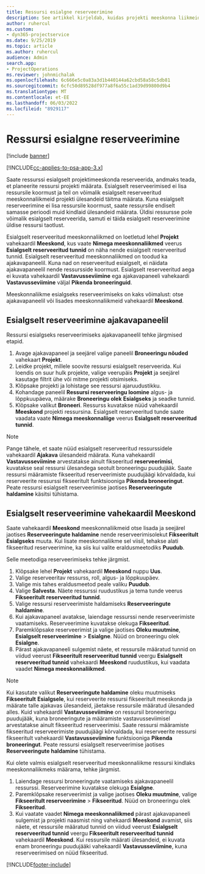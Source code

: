 ```yaml
---
title: Ressursi esialgne reserveerimine
description: See artikkel kirjeldab, kuidas projekti meeskonna liikmeid ajastada või esialgselt reserveerida.
author: ruhercul
ms.custom:
- dyn365-projectservice
ms.date: 9/25/2019
ms.topic: article
ms.author: ruhercul
audience: Admin
search.app:
- ProjectOperations
ms.reviewer: johnmichalak
ms.openlocfilehash: 6c666e5c0a83a3d1b440144a62cbd58a58c5db81
ms.sourcegitcommit: 6cfc50d89528df977a8f6a55c1ad39d99800d9b4
ms.translationtype: MT
ms.contentlocale: et-EE
ms.lasthandoff: 06/03/2022
ms.locfileid: "8929117"
---
```

# <a name="soft-book-a-resource"></a>Ressursi esialgne reserveerimine

[!include [banner](../includes/psa-now-project-operations.md)]

[!INCLUDE[cc-applies-to-psa-app-3.x](../includes/cc-applies-to-psa-app-3x.md)]

Saate ressurssi esialgselt projektimeeskonda reserveerida, andmaks teada, et planeerite ressursi projekti määrata. Esialgselt reserveerimised ei lisa ressursile koormust ja teil on võimalik esialgselt reserveeritud meeskonnaliikmeid projekti ülesandeid täitma määrata. Kuna esialgselt reserveerimine ei lisa ressursile koormust, saate ressursile endiselt samasse perioodi muid kindlaid ülesandeid määrata. Üldisi ressursse pole võimalik esialgselt reserveerida, samuti ei täida esialgselt reserveerimine üldise ressursi taotlust.

Esialgselt reserveeritud meeskonnaliikmed on loetletud lehel **Projekt** vahekaardil **Meeskond**, kus vaate **Nimega meeskonnaliikmed** veerus **Esialgselt reserveeritud tunnid** on näha nende esialgselt reserveeritud tunnid. Esialgselt reserveeritud meeskonnaliikmed on toodud ka ajakavapaneelil. Kuna nad on reserveeritud esialgselt, ei näidata ajakavapaneelil nende ressursside koormust. Esialgselt reserveeritud aega ei kuvata vahekaardil **Vastavusseviimine** ega ajakavapaneeli vahekaardi **Vastavusseviimine** väljal **Pikenda broneeringuid**. 

Meeskonnaliikme esialgseks reserveerimiseks on kaks võimalust: otse ajakavapaneelil või lisades meeskonnaliikmeid vahekaardil **Meeskond**. 

## <a name="soft-book-from-the-schedule-board"></a>Esialgselt reserveerimine ajakavapaneelil
Ressursi esialgseks reserveerimiseks ajakavapaneelil tehke järgmised etapid. 

1. Avage ajakavapaneel ja seejärel valige paneelil **Broneeringu nõuded** vahekaart **Projekt**.
2. Leidke projekt, millele soovite ressursi esialgselt reserveerida. Kui loendis on suur hulk projekte, valige veerupäis **Projekt** ja seejärel kasutage filtrit ühe või mitme projekti otsimiseks.
3. Klõpsake projekti ja lohistage see ressursi ajaruudustikku.
5. Kohandage paneelil **Ressursi reserveeringu loomine** algus- ja lõppkuupäeva, määrake **Broneeringu olek** **Esialgseks** ja seadke tunnid. 
6. Klõpsake valikut **Broneeri**. Ressurss kuvatakse nüüd vahekaardil **Meeskond** projekti ressursina. Esialgselt reserveeritud tunde saate vaadata vaate **Nimega meeskonnaliige** veerus **Esialgselt reserveeritud tunnid**.

> [!NOTE]
> Pange tähele, et saate nüüd esialgselt reserveeritud ressurssidele vahekaardil **Ajakava** ülesandeid määrata. Kuna vahekaardil **Vastavusseviimine** arvestatakse ainult fikseeritud **reserveerimisi**, kuvatakse seal ressursi ülesandega seotult broneeringu puudujääk. Saate ressursi määramiste fikseeritud reserveerimiste puudujäägi kõrvaldada, kui reserveerite ressurssi fikseeritult funktsiooniga **Pikenda broneeringut**. Peate ressursi esialgselt reserveerimise jaotises **Reserveeringute haldamine** käsitsi tühistama.

## <a name="soft-book-on-the-team-tab"></a>Esialgselt reserveerimine vahekaardil Meeskond

Saate vahekaardil **Meeskond** meeskonnaliikmeid otse lisada ja seejärel jaotises **Reserveeringute haldamine** nende reserveerimisolekut **Fikseeritult** **Esialgseks** muuta. Kui lisate meeskonnaliikme sel viisil, tehakse alati fikseeritud reserveerimine, ka siis kui valite eraldusmeetodiks **Puudub**.

Selle meetodiga reserveerimiseks tehke järgmist.

1. Klõpsake lehel **Projekt** vahekaardil **Meeskond** nuppu **Uus**.
2. Valige reserveeritav ressurss, roll, algus- ja lõppkuupäev.
3. Valige mis tahes eraldusmeetod peale valiku **Puudub**.
4. Valige **Salvesta**. Näete ressurssi ruudustikus ja tema tunde veerus **Fikseeritult reserveeritud tunnid**.
5. Valige ressursi reserveerimiste haldamiseks **Reserveeringute haldamine**.
6. Kui ajakavapaneel avatakse, laiendage ressurssi nende reserveerimiste vaatamiseks. Reserveerimine kuvatakse olekuga **Fikseeritud**.
7. Paremklõpsake reserveerimist ja valige jaotises **Oleku muutmine**, **Esialgselt reserveerimine** \> **Esialgne**. Nüüd on broneeringu olek **Esialgne**.
8. Pärast ajakavapaneeli sulgemist näete, et ressursile määratud tunnid on viidud veerust **Fikseeritult reserveeritud tunnid** veergu **Esialgselt reserveeritud tunnid** vahekaardi **Meeskond** ruudustikus, kui vaadata vaadet **Nimega meeskonnaliikmed**.

> [!NOTE]
> Kui kasutate valikut **Reserveeringute haldamine** oleku muutmiseks **Fikseeritult** **Esialgsele**, kui reserveerite ressursi fikseeritult meeskonda ja määrate talle ajakavas ülesandeid, jäetakse ressursile määratud ülesanded alles. Kuid vahekaardil **Vastavusseviimine** on ressursil broneeringu puudujääk, kuna broneeringute ja määramiste vastavusseviimisel arvestatakse ainult fikseeritud reserveerimisi. Saate ressursi määramiste fikseeritud reserveerimiste puudujäägi kõrvaldada, kui reserveerite ressursi fikseeritult vahekaardil **Vastavusseviimine** funktsiooniga **Pikenda broneeringut**. Peate ressursi esialgselt reserveerimise jaotises **Reserveeringute haldamine** tühistama.

Kui olete valmis esialgselt reserveeritud meeskonnaliikme ressursi kindlaks meeskonnaliikmeks määrama, tehke järgmist.

1. Laiendage ressursi broneeringute vaatamiseks ajakavapaneelil ressurssi. Reserveerimine kuvatakse olekuga **Esialgne**.
2. Paremklõpsake reserveerimist ja valige jaotises **Oleku muutmine**, valige **Fikseeritult reserveerimine** \> **Fikseeritud**. Nüüd on broneeringu olek **Fikseeritud**.
3. Kui vaatate vaadet **Nimega meeskonnaliikmed** pärast ajakavapaneeli sulgemist ja projekti naasmist ning vahekaardi **Meeskond** avamist, siis näete, et ressursile määratud tunnid on viidud veerust **Esialgselt reserveeritud tunnid** veergu **Fikseeritult reserveeritud tunnid** vahekaardil **Meeskond**. Kui ressursile määrati ülesandeid, ei kuvata enam broneeringu puudujääki vahekaardil **Vastavusseviimine**, kuna reserveerimised on nüüd fikseeritud.



[!INCLUDE[footer-include](../includes/footer-banner.md)]
